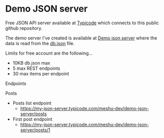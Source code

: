 # Demo JSON server

Free JSON API server available at [Typicode](https://my-json-server.typicode.com) which connects to this  public github repository.

The demo server I've created is available at [Demo json server](https://my-json-server.typicode.com/meshu-dev/demo-json-server) where the data is read from the [db.json](https://github.com/meshu-dev/demo-json-server/blob/main/db.json) file.

Limits for free account are the following...

- 10KB db.json max
- 5 max REST endpoints
- 30 max items per endpoint

Endpoints

Posts

- Posts list endpoint
  - https://my-json-server.typicode.com/meshu-dev/demo-json-server/posts
- First post endpoint
  - https://my-json-server.typicode.com/meshu-dev/demo-json-server/posts/1

